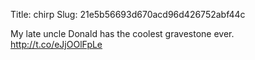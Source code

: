 Title: chirp
Slug: 21e5b56693d670acd96d426752abf44c

My late uncle Donald has the coolest gravestone ever. <a href="http://t.co/eJjOOlFpLe">http://t.co/eJjOOlFpLe</a>
